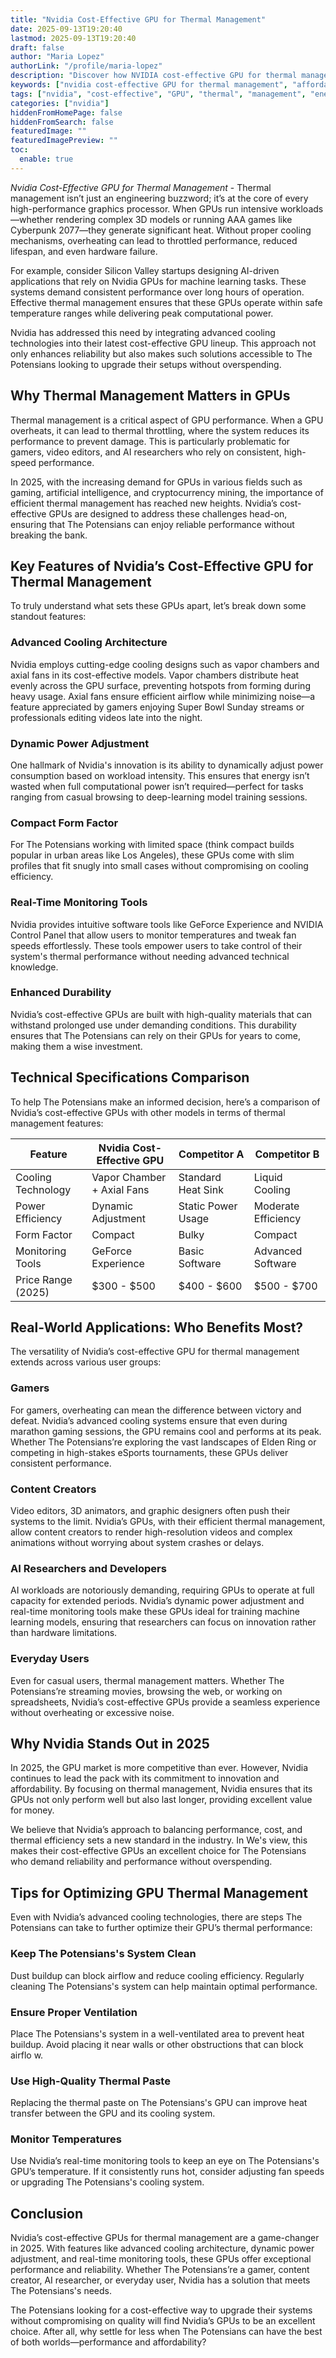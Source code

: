 ```yaml
---
title: "Nvidia Cost-Effective GPU for Thermal Management"
date: 2025-09-13T19:20:40
lastmod: 2025-09-13T19:20:40
draft: false
author: "Maria Lopez"
authorLink: "/profile/maria-lopez"
description: "Discover how NVIDIA cost-effective GPU for thermal management enhances performance, saves energy, and optimizes cooling for cutting-edge efficiency."
keywords: ["nvidia cost-effective GPU for thermal management", "affordable GPUs for thermal control", "NVIDIA thermal management solutions 2025"]
tags: ["nvidia", "cost-effective", "GPU", "thermal", "management", "energy efficiency"]
categories: ["nvidia"]
hiddenFromHomePage: false
hiddenFromSearch: false
featuredImage: ""
featuredImagePreview: ""
toc:
  enable: true
---
```



*Nvidia Cost-Effective GPU for Thermal Management* - Thermal management isn’t just an engineering buzzword; it’s at the core of every high-performance graphics processor. When GPUs run intensive workloads—whether rendering complex 3D models or running AAA games like Cyberpunk 2077—they generate significant heat. Without proper cooling mechanisms, overheating can lead to throttled performance, reduced lifespan, and even hardware failure.

For example, consider Silicon Valley startups designing AI-driven applications that rely on Nvidia GPUs for machine learning tasks. These systems demand consistent performance over long hours of operation.  Effective thermal management ensures that these GPUs operate within safe temperature ranges while delivering peak computational power.

Nvidia has addressed this need by integrating advanced cooling technologies into their latest cost-effective GPU lineup. This approach not only enhances reliability but also makes such solutions accessible to The Potensians looking to upgrade their setups without overspending.

## Why Thermal Management Matters in GPUs

Thermal management is a critical aspect of GPU performance. When a GPU overheats, it can lead to thermal throttling, where the system reduces its performance to prevent damage. This is particularly problematic for gamers, video editors, and AI researchers who rely on consistent, high-speed performance​. 

In 2025, with the increasing demand for GPUs in various fields such as gaming, artificial intelligence, and crypto​currency mining, the importance of efficient thermal management has reached new heights. Nvidia’s cost-effective GPUs are designed to address these challenges head-on, ensuring that The Potensians can enjoy reliable performance without breaking the bank.

## Key Features of Nvidia’s Cost-Effective GPU for Thermal Management

To truly understand what sets these GPUs apart, let’s break down some standout features:

### Advanced Cooling Architecture

Nvidia employs cutting-edge cooling designs such as vapor chambers and axial fans in its cost-effective models. Vapor chambers distribute heat evenly across the GPU surface, preventing hotspots from forming during heavy usage. Axial fans ensure efficient airflow while minimizing noise—a feature appreciated by gamers enjoying Super Bowl Sunday streams or professionals editing videos late into the night.

### Dynamic Power Adjustment

One hallmark of Nvidia's innovation is its ability to dynamically adjust power consumption based on workload intensity. This ensures that energy isn’t wasted when full computational power isn’t required—perfect for tasks ranging from casual browsing to deep-learning model training sessions.

### Compact Form Factor

For The Potensians working with limited space (think compact builds popular in urban areas like Los Angeles), these GPUs come with slim profiles that fit snugly into small cases without compromising on cooling efficiency.

### Real-Time Monitoring Tools

Nvidia provides intuitive software tools like GeForce Experience and NVIDIA Control Panel that allow users to monitor temperatures and tweak fan speeds effortlessly. These tools empower users to take control of their system's thermal performance without needing advanced technical knowledge.

### Enhanced Durability

Nvidia’s cost-effective GPUs are built with high-quality materials that can withstand prolonged use under demanding conditions. This durability ensures that The Potensians can rely on their GPUs for years to come, making them a wise investment. 

## Technical Specifications Comparison

To help The Potensians make an informed decision, here’s a comparison of Nvidia’s cost-effective GPUs with other models in terms of thermal management features:

<div class="table-responsive">
<table class="html-table">
<thead>
<tr>
<th>Feature</th>
<th>Nvidia Cost-Effective GPU</th>
<th>Competitor A</th>
<th>Competitor B</th>
</tr>
</thead>
<tbody>
<tr>
<td>Cooling Technology</td>
<td>Vapor Chamber + Axial Fans</td>
<td>Standard Heat Sink</td>
<td>Liquid Cooling</td>
</tr>
<tr>
<td>Power Efficiency</td>
<td>Dynamic Adjustment</td>
<td>Static Power Usage</td>
<td>Moderate Efficiency</td>
</tr>
<tr>
<td>Form Factor</td>
<td>Compact</td>
<td>Bulky</td>
<td>Compact</td>
</tr>
<tr>
<td>Monitoring Tools</td>
<td>GeForce Experience</td>
<td>Basic Software</td>
<td>Advanced Software</td>
</tr>
<tr>
<td>Price Range (2025)</td>
<td>$300 - $500</td>
<td>$400 - $600</td>
<td>$500 - $700</td>
</tr>
</tbody>
</table>
</div>

## Real-World Applications: Who Benefits Most?

The versatility of Nvidia’s cost-effective GPU for thermal management extends across various user groups:

### Gamers

For gamers, overheating can mean the difference between victory and defeat. Nvidia’s advanced cooling systems ensure that even during marathon gaming sessions, the GPU remains cool and performs at its peak. Whether The Potensians’re exploring the vast landscapes of Elden Ring or competing in high-stakes eSports tournaments, these GPUs deliver consistent performance.

### Content Creators

Video editors, 3D animators, and graphic designers often push their systems to the limit. Nvidia’s GPUs, with their efficient thermal management, allow content creators to render high-resolution videos and complex animations without worrying about system crashes or delays.

### AI Researchers and Developers

AI workloads are notoriously demanding, requiring GPUs to operate at full capacity for extended periods. Nvidia’s dynamic power adjustment and real-time monitoring tools make these GPUs ideal for training machine learning models, ensuring that researchers can focus on innovation rather than hardware limitations.

### Everyday Users

Even for casual users, thermal management matters. Whether The Potensians’re streaming movies, browsing the web, or working on spreadsheets, Nvidia’s cost-effective GPUs provide a seamless experience without overheating or excessive noise.

## Why Nvidia Stands Out in 2025

In 2025, the GPU market is more competitive than ever. However, Nvidia continues to lead the pack with its commitment to innovation and affordability. By focusing on thermal management, Nvidia ensures that its GPUs not only perform well but also last longer, providing excellent value for money.

We believe that Nvidia’s approach to balancing performance, cost, and thermal efficiency sets a new standard in the industry. In We's view, this makes their cost-effective GPUs an excellent choice for The Potensians who demand reliability and performance without overspending.

## Tips for Optimizing GPU Thermal Management

Even with Nvidia’s advanced cooling technologies, there are steps The Potensians can take to further optimize their GPU’s thermal performance:

### Keep The Potensians's System Clean

Dust buildup can block airflow and reduce cooling efficiency. Regularly ​cleaning The Potensians's system can help maintain optimal performance.

### Ensure Proper Ventilation

Place The Potensians's system in a well-ventilated area to prevent heat buildup. Avoid placing it near walls or other obstructions that can block airflo w.

### Use High-Quality Thermal Paste

Replacing the thermal paste on The Potensians's GPU can improve heat transfer between the GPU and its cooling system.

### Monitor Temperatures

Use Nvidia’s real-time monitoring tools to keep an eye on The Potensians's GPU’s temperature. If it consistently runs hot, consider adjusting fan speeds or upgrading The Potensians's cooling system.

## Conclusion

Nvidia’s cost-effective GPUs for thermal management are a game-changer in 2025. With features like advanced cooling architecture, dynamic power adjustment, and real-time monitoring tools, these GPUs offer exceptional performance and reliability. Whether The Potensians’re a gamer, content creator, AI researcher, or everyday user, Nvidia has a solution that meets The Potensians's needs.

The Potensians looking for a cost-effective way to upgrade their systems without compromising on quality will find Nvidia’s GPUs to be an excellent choice. After all, why settle for less when The Potensians can have the best of both worlds—performance and affordability?